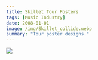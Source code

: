 ```yaml
---
title: Skillet Tour Posters
tags: [Music Industry]
date: 2008-01-01
image: /img/Skillet_collide.webp
summary: "Tour poster designs."
---
```



![](/img/COMP2.webp)